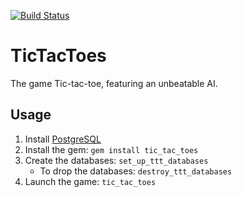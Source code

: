 [![Build Status](https://travis-ci.org/bspatafora/tic_tac_toes.svg?branch=master)](https://travis-ci.org/bspatafora/tic_tac_toes)

# TicTacToes

The game Tic-tac-toe, featuring an unbeatable AI.

## Usage

1. Install [PostgreSQL][]
2. Install the gem: `gem install tic_tac_toes`
3. Create the databases: `set_up_ttt_databases`
    * To drop the databases: `destroy_ttt_databases`
4. Launch the game: `tic_tac_toes`

[PostgreSQL]: http://www.postgresql.org
